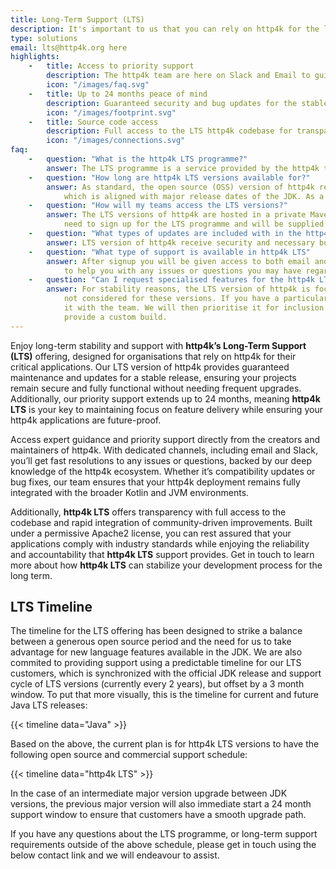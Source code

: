 ```yaml
---
title: Long-Term Support (LTS)
description: It's important to us that you can rely on http4k for the long term. That's why we offer Long Term Support (LTS) for our releases.
type: solutions
email: lts@http4k.org here
highlights:
    -   title: Access to priority support
        description: The http4k team are here on Slack and Email to guide you through any issues or questions.
        icon: "/images/faq.svg"
    -   title: Up to 24 months peace of mind
        description: Guaranteed security and bug updates for the stable release channel, allowing you to focus on feature delivery.
        icon: "/images/footprint.svg"
    -   title: Source code access
        description: Full access to the LTS http4k codebase for transparency and auditing.
        icon: "/images/connections.svg"
faq:
    -   question: "What is the http4k LTS programme?"
        answer: The LTS programme is a service provided by the http4k team to ensure that your applications remain stable and secure over the long term, enabling peace of mind for organisations that rely on http4k for their critical infrastructure.
    -   question: "How long are http4k LTS versions available for?"
        answer: As standard, the open source (OSS) version of http4k releases major versions of the ecosystem on a delayed cadence
            which is aligned with major release dates of the JDK. As a new major http4k OSS version is released, the previous major version enters the http4k LTS programme. See the schedule below for the current timeline. 
    -   question: "How will my teams access the LTS versions?"
        answer: The LTS versions of http4k are hosted in a private Maven repository. To access the these assets, you will
            need to sign up for the LTS programme and will be supplied with the necessary credentials.
    -   question: "What types of updates are included with in the http4k LTS programme?"
        answer: LTS version of http4k receive security and necessary bug fixes for community identified bugs. This ensures that your applications remain secure and fully functional without needing frequent upgrades.
    -   question: "What type of support is available in http4k LTS"
        answer: After signup you will be given access to both email and Slack-based support channels. The http4k team is there
            to help you with any issues or questions you may have regarding the LTS version of http4k libraries.
    -   question: "Can I request specialised features for the http4k LTS version?"
        answer: For stability reasons, the LTS version of http4k is focused on security and bug fixes so new features are
            not considered for these versions. If you have a particular feature request, please get in touch to discuss
            it with the team. We will then prioritise it for inclusion in the mainline release or can work with you to
            provide a custom build.
---
```


Enjoy long-term stability and support with **http4k’s Long-Term Support (LTS)** offering, designed for organisations that rely on http4k for their critical applications. Our LTS version of http4k provides guaranteed maintenance and updates for a stable release, ensuring your projects remain secure and fully functional without needing frequent upgrades. Additionally, our priority support extends up to 24 months, meaning **http4k LTS** is your key to maintaining focus on feature delivery while ensuring your http4k applications are future-proof.

Access expert guidance and priority support directly from the creators and maintainers of http4k. With dedicated channels, including email and Slack, you’ll get fast resolutions to any issues or questions, backed by our deep knowledge of the http4k ecosystem. Whether it’s compatibility updates or bug fixes, our team ensures that your http4k deployment remains fully integrated with the broader Kotlin and JVM environments.

Additionally, **http4k LTS**  offers transparency with full access to the codebase and rapid integration of community-driven improvements. Built under a permissive Apache2 license, you can rest assured that your applications comply with industry standards while enjoying the reliability and accountability that **http4k LTS**  support provides. Get in touch to learn more about how **http4k LTS**  can stabilize your development process for the long term.

## LTS Timeline

The timeline for the LTS offering has been designed to strike a balance between a generous open source period and the need for us to take advantage for new language features available in the JDK. We are also commited to providing support using a predictable timeline for our LTS customers, which is synchronized with the official JDK release and support cycle of LTS versions (currently every 2 years), but offset by a 3 month window. To put that more visually, this is the timeline for current and future Java LTS releases:

{{< timeline data="Java" >}}

Based on the above, the current plan is for http4k LTS versions to have the following open source and commercial support schedule:

{{< timeline data="http4k LTS" >}}

In the case of an intermediate major version upgrade between JDK versions, the previous major version will also immediate start a 24 month support window to ensure that customers have a smooth upgrade path. 

If you have any questions about the LTS programme, or long-term support requirements outside of the above schedule, please get in touch using the below contact link and we will endeavour to assist.
